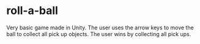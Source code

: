 # roll-a-ball

Very basic game made in Unity. The user uses the arrow keys to move the ball to collect all pick up objects. The user wins by collecting all pick ups.
